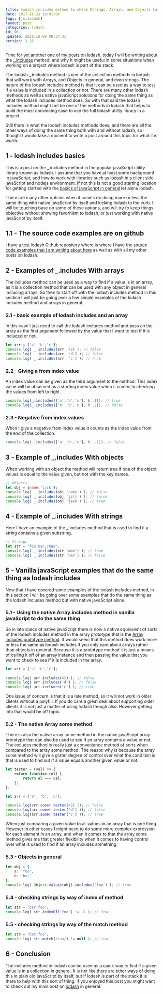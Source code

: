 ```yaml
---
title: lodash includes method to check Strings, Arrays, and Objects for a value
date: 2017-11-21 10:01:00
tags: [js,lodash]
layout: post
categories: lodash
id: 96
updated: 2021-10-08 09:34:31
version: 1.26
---
```


Time for yet another [one of my posts](/categories/lodash/) on [lodash](https://lodash.com/), today I will be writing about the [\_.includes](https://lodash.com/docs/4.17.4#includes) method, and why It might be useful in some situations when working on a project where lodash is part of the stack. 

The lodash \_.includes method is one of the collection methods in lodash that will work with Arrays, and Objects in general, and even strings. The nature of the lodash includes method is that it can be used as a way to test if a value is included in a collection or not. There are many other lodash methods as well as native javaScript solutions for doing the same thing as what the lodash includes method does. So with that said the lodash includes method might not be one of the methods in lodash that helps to build the most convincing case to use the full lodash utility library in a project.

Still there is what the lodash includes methods does, and there are all the other ways of doing the same thing both with and without lodash, so I thought I would take a moment to write a post around this topic for what it is worth.

<!-- more -->

## 1 - lodash includes basics

This is a post on the \_.includes method in the popular javaScript utility library known as lodash. I assume that you have at least some background in javaScript, and how to work with libraries such as lodash in a client side javaScript and nodejs environment. If not this is not a good starting location for getting started with the [basics of javaScript in general](/2018/11/27/js-getting-started/) let alone lodash.

There are many other options when it comes do doing more or less the same thing with native javaScript by itself and kicking lodash to the curb. I will be touching base on some of these options, and will try to keep things objective without showing favoritism to lodash, or just working with native javaScript by itself.

## 1.1 - The source code examples are on github

I have a test lodash Github repository where is where I have the [source code examples that I am writing about here](https://github.com/dustinpfister/test_lodash/tree/master/forpost/lodash_includes) as well as with all my other posts on lodash.

## 2 - Examples of \_.includes With arrays

The includes method can be used as a way to find if a value is in an array, as it is a collection method that can be used with any object in general including arrays. So then to start off with the lodash includes method in this section I will just be going over a few simple examples of the lodash includes method and arrays in general.

### 2.1 - basic example of lodash includes and an array

In this case I just need to call the lodash includes method and pass an the array as the first argument followed by the value that I want to test if it is included or not.

```js
let arr = ['a','b','c'];
console.log( _.includes(arr, 42) ); // false
console.log( _.includes(arr, 'd') ); // false
console.log( _.includes(arr, 'c') ); // true
```

### 2.2 - Giving a from index value

An index value can be given as the third argument to the method. This index value will be observed as a starting index value when it comes to checking the values from left to right.

```js
console.log(_.includes(['a','b','c'],'b',1)); // true
console.log(_.includes(['a','b','c'],'b',2)); // false
```

### 2.3 - Negative from index values

When I give a negative from index value it counts as the index value from the end of the collection.

```js
console.log(_.includes(['a','b','c'],'b',-1)); // false
```

## 3 - Example of \_.includes With objects

When working with an object the method will return true if one of the object values is equal to the value given, but not with the key names.

```js
// Objects
let obj = {name:'jack'};
console.log( _.includes(obj,'name') ); // false
console.log( _.includes(obj,'jill') ); // false
console.log( _.includes(obj,'jack') ); // true
```


## 4 - Example of \_.includes With strings

Here I have an example of the \_.includes method that is used to find if a string contains a given substring.

```js
// Strings
let str = 'foo;man;chew';
console.log( _.includes(str,'man') ); // true
console.log( _.includes(str,'bar') ); // false
```

## 5 - Vanilla javaScript examples that do the same thing as lodash includes

Now that I have covered some examples of the lodash includes method, in this section I will be going over some examples that do the same thing as the lodash includes method but with native javaScript alone.

### 5.1 - Using the native Array.includes method in vanilla javaScript to do the same thing

So in late specs of native javaScript there is now a native equivalent of sorts of the lodash includes method in the array prototype that is the [Array includes prototype method](https://developer.mozilla.org/en-US/docs/Web/JavaScript/Reference/Global_Objects/Array/includes). It would seem that this method does work more or less the same as lodash includes if you only care about arrays rather than objects in general. Because it is a prototype method it is just a means of calling it off of an array instance and then passing the value that you want to check to see if it is included in the array.

```js
let arr = ['a','b','c'];
 
console.log( arr.includes(42) ); // false
console.log( arr.includes('d') ); // false
console.log( arr.includes('c') ); // true
```

One issue of concern is that it is a late method, so it will not work in older clients without a polyfill. If you do care a great deal about supporting older clients it is not just a matter of using lodash though also. However getting into that would be off topic.

### 5.2 - The native Array some method

There is also the native array some method in the native javaScript array prototype that can also be used to see if an array contains a value or not. The includes method is really just a convenience method of sorts when compared to the array some method. The reason why is because the array some method will give a grater degree of control over what the condition is that is used to find out if a value equals another given value or not.

```js
let tester = (val) => {
    return function (el) {
        return el === val;
    };
};
 
let arr = ['a', 'b', 'c'];
 
console.log(arr.some( tester(42) )); // false
console.log(arr.some( tester('d') )); // false
console.log(arr.some( tester('c') )); // true
```

When just comparing a given value to all values in an array that is one thing. However in other cases I might need to do some more complex expression for each element in an array, and when it comes to that the array some method gives me that greater flexibility when it comes to having control over what is used to find if an array includes something.

### 5.3 - Objects in general

```js
let obj = {
    a: 'foo',
    b: 'bar'
};
console.log( Object.values(obj).includes('foo') ); // true
```

### 5.4 - checking strings by way of index of method

```js
let str = 'bar;foo';
console.log( str.indexOf('foo') != -1 ); // true
```

### 5.5 - checking strings by way of the match method

```js
let str = 'bar;foo';
console.log( str.match(/foo/) != null ); // true
```

## 6 - Conclusion

The includes method in lodash can be used as a quick way to find if a given value is in a collection in general. It is not like there are other ways of doing this in plain old javaScript by itself, but if lodash is part of the stack it is there to help with this sort of thing. If you enjoyed this post you might want to check out my main post on [lodash](/2019/02/15/lodash/) in general.